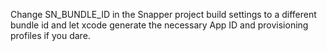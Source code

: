 Change SN_BUNDLE_ID in the Snapper project build settings to a different bundle id and let xcode generate the necessary App ID and provisioning profiles if you dare.
